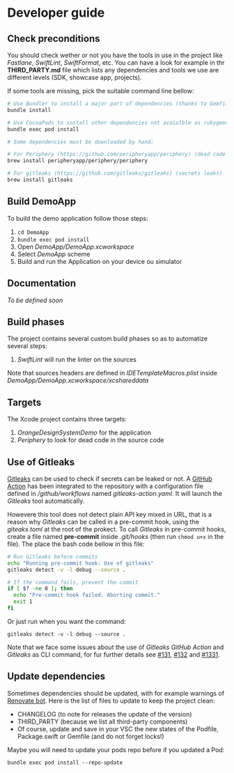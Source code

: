 # Developer guide

## Check preconditions

You should check wether or not you have the tools in use in the project like _Fastlane_, _SwiftLint_, _SwiftFormat_, etc.
You can have a look for example in thr **THIRD\_PARTY.md** file which lists any dependencies and tools we use are different levels (SDK, showcase app, projects).

If some tools are missing, pick the suitable command line bellow:
```bash
# Use Bundler to install a major part of dependencies (thanks to Gemfile and Gemfile.lock files)
bundle install

# Use CocoaPods to install other dependencies not avaialble as rubygems (thanks to Podfile and Podfile.lock files)
bundle exec pod install

# Some dependencies must be downloaded by hand:

# For Periphery (https://github.com/peripheryapp/periphery) (dead code hunt)
brew install peripheryapp/periphery/periphery

# For gitleaks (https://github.com/gitleaks/gitleaks) (secrets leaks)
brew install gitleaks
```

## Build DemoApp

To build the demo application follow those steps:

1. `cd DemoApp`
2. `bundle exec pod install`
3. Open *DemoApp/DemoApp.xcworkspace*
4. Select *DemoApp* scheme
5. Build and run the Application on your device ou simulator

## Documentation

_To be defined soon_

## Build phases

The project contains several custom build phases so as to automatize several steps:

1. _SwiftLint_ will run the linter on the sources

Note that sources headers are defined in *IDETemplateMacros.plist* inside *DemoApp/DemoApp.xcworkspace/xcshareddata*

## Targets

The Xcode project contains three targets:

1. _OrangeDesignSystemDemo_ for the application
2. _Periphery_ to look for dead code in the source code

## Use of Gitleaks

[Gitleaks](https://gitleaks.io/) can be used to check if secrets can be leaked or not.
A [GitHub Action](https://github.com/gitleaks/gitleaks-action) has been integrated to the repository with a configuration file defined in _/github/workflows_ named _gitleaks-action.yaml_.
It will launch the _Gitleaks_ tool automatically.

Howevere this tool does not detect plain API key mixed in URL, that is a reason why _Gitleaks_ can be called in a pre-commit hook, using the _giteaks.toml_ at the root of the prokect.
To call _Gitleaks_ in pre-commit hooks, create a file named **pre-commit** inside _.git/hooks_ (then run `chmod u+x` in the file).
The place the bash code bellow in this file:

```bash
# Run Gitleaks before commits
echo "Running pre-commit hook: Use of gitleaks"
gitleaks detect -v -l debug --source .

# If the command fails, prevent the commit
if [ $? -ne 0 ]; then
  echo "Pre-commit hook failed. Aborting commit."
  exit 1
fi
```

Or just run when you want the command:

```shell
gitleaks detect -v -l debug --source .
```

Note that we face some issues about the use of _Gitleaks GitHub Action_ and _Gitleaks_ as CLI command, for fur further details see [#131](https://github.com/gitleaks/gitleaks-action/issues/131), [#132](https://github.com/gitleaks/gitleaks-action/issues/132) and [#1331](https://github.com/gitleaks/gitleaks/issues/1331).

## Update dependencies

Sometimes dependencies should be updated, with for example warnings of [Renovate bot](https://github.com/apps/renovate).
Here is the list of files to update to keep the project clean:
- CHANGELOG (to note for releases the update of the version)
- THIRD_PARTY (because we list all third-party components)
- Of course, update and save in your VSC the new states of the Podfile, Package.swift or Gemfile (and do not forget locks!)

Maybe you will need to update your pods repo before if you updated a Pod:

```shell
bundle exec pod install --repo-update
```
